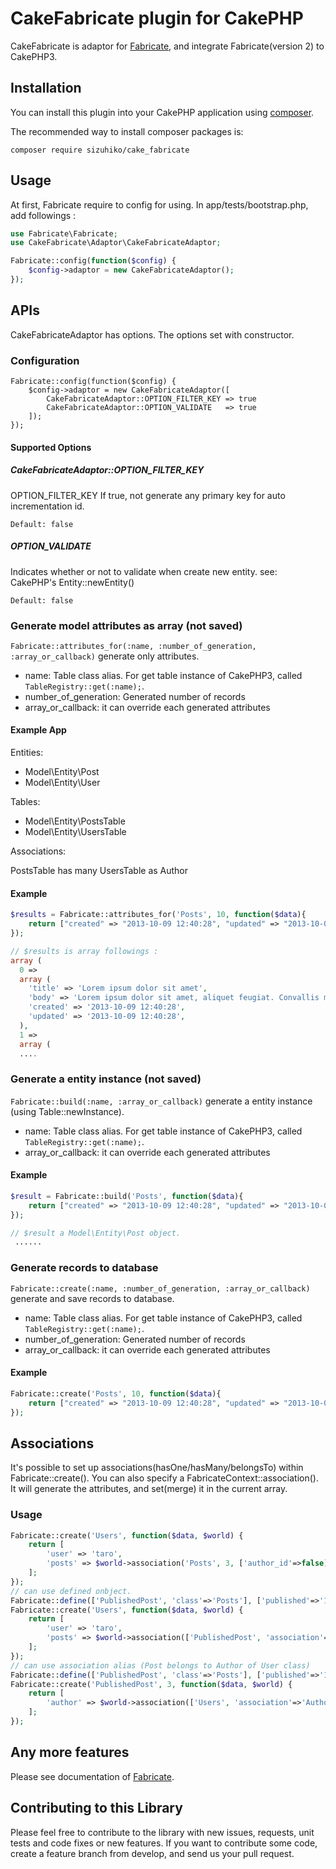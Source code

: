 # CakeFabricate plugin for CakePHP

CakeFabricate is adaptor for [Fabricate](https://github.com/sizuhiko/Fabricate/tree/v2), and integrate Fabricate(version 2) to CakePHP3.

## Installation

You can install this plugin into your CakePHP application using [composer](http://getcomposer.org).

The recommended way to install composer packages is:

```
composer require sizuhiko/cake_fabricate
```

## Usage

At first, Fabricate require to config for using.
In app/tests/bootstrap.php, add followings :

```php
use Fabricate\Fabricate;
use CakeFabricate\Adaptor\CakeFabricateAdaptor;

Fabricate::config(function($config) {
    $config->adaptor = new CakeFabricateAdaptor();
});
```

## APIs

CakeFabricateAdaptor has options.
The options set with constructor.

### Configuration

```
Fabricate::config(function($config) {
    $config->adaptor = new CakeFabricateAdaptor([
        CakeFabricateAdaptor::OPTION_FILTER_KEY => true
        CakeFabricateAdaptor::OPTION_VALIDATE   => true
    ]);
});
```

#### Supported Options

##### CakeFabricateAdaptor::OPTION_FILTER_KEY

OPTION_FILTER_KEY If true, not generate any primary key for auto incrementation id.

`Default: false`

##### OPTION_VALIDATE

Indicates whether or not to validate when create new entity.
see: CakePHP's Entity::newEntity()

`Default: false`

### Generate model attributes as array (not saved)

`Fabricate::attributes_for(:name, :number_of_generation, :array_or_callback)` generate only attributes.

* name: Table class alias. For get table instance of CakePHP3, called `TableRegistry::get(:name);`.
* number_of_generation: Generated number of records
* array_or_callback: it can override each generated attributes

#### Example App

Entities:

- Model\Entity\Post
- Model\Entity\User

Tables:

- Model\Entity\PostsTable
- Model\Entity\UsersTable

Associations:

PostsTable has many UsersTable as Author

#### Example

```php
$results = Fabricate::attributes_for('Posts', 10, function($data){
    return ["created" => "2013-10-09 12:40:28", "updated" => "2013-10-09 12:40:28"];
});

// $results is array followings :
array (
  0 => 
  array (
    'title' => 'Lorem ipsum dolor sit amet',
    'body' => 'Lorem ipsum dolor sit amet, aliquet feugiat. Convallis morbi fringilla gravida, phasellus feugiat dapibus velit nunc, pulvinar eget sollicitudin venenatis cum nullam, vivamus ut a sed, mollitia lectus. Nulla vestibulum massa neque ut et, id hendrerit sit, feugiat in taciti enim proin nibh, tempor dignissim, rhoncus duis vestibulum nunc mattis convallis.',
    'created' => '2013-10-09 12:40:28',
    'updated' => '2013-10-09 12:40:28',
  ),
  1 => 
  array (
  ....
```

### Generate a entity instance (not saved)

`Fabricate::build(:name, :array_or_callback)` generate a entity instance (using Table::newInstance).

* name: Table class alias. For get table instance of CakePHP3, called `TableRegistry::get(:name);`.
* array_or_callback: it can override each generated attributes

#### Example

```php
$result = Fabricate::build('Posts', function($data){
    return ["created" => "2013-10-09 12:40:28", "updated" => "2013-10-09 12:40:28"];
});

// $result a Model\Entity\Post object.
 ......
```

### Generate records to database

`Fabricate::create(:name, :number_of_generation, :array_or_callback)` generate and save records to database.

* name: Table class alias. For get table instance of CakePHP3, called `TableRegistry::get(:name);`.
* number_of_generation: Generated number of records
* array_or_callback: it can override each generated attributes

#### Example

```php
Fabricate::create('Posts', 10, function($data){
    return ["created" => "2013-10-09 12:40:28", "updated" => "2013-10-09 12:40:28"];
});
```

## Associations

It's possible to set up associations(hasOne/hasMany/belongsTo) within Fabricate::create().
You can also specify a FabricateContext::association().
It will generate the attributes, and set(merge) it in the current array. 

### Usage

```php
Fabricate::create('Users', function($data, $world) {
    return [
        'user' => 'taro',
        'posts' => $world->association('Posts', 3, ['author_id'=>false]),
    ];
});
// can use defined onbject.
Fabricate::define(['PublishedPost', 'class'=>'Posts'], ['published'=>'1']);
Fabricate::create('Users', function($data, $world) {
    return [
        'user' => 'taro',
        'posts' => $world->association(['PublishedPost', 'association'=>'Posts'], 3, ['author_id'=>false]),
    ];
});
// can use association alias (Post belongs to Author of User class)
Fabricate::define(['PublishedPost', 'class'=>'Posts'], ['published'=>'1']);
Fabricate::create('PublishedPost', 3, function($data, $world) {
    return [
        'author' => $world->association(['Users', 'association'=>'Author'], ['id'=>1,'user'=>'taro']),
    ];
});
```

## Any more features

Please see documentation of [Fabricate](https://github.com/sizuhiko/Fabricate/tree/v2).

## Contributing to this Library

Please feel free to contribute to the library with new issues, requests, unit tests and code fixes or new features.
If you want to contribute some code, create a feature branch from develop, and send us your pull request.
